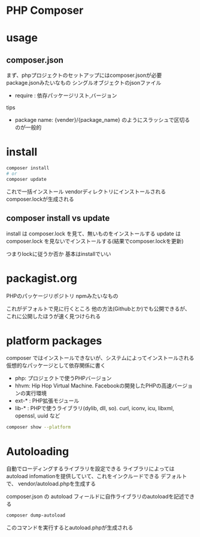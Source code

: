 # PHP Composer

# usage

## composer.json

まず、phpプロジェクトのセットアップにはcomposer.jsonが必要
package.jsonみたいなもの
シングルオブジェクトのjsonファイル

- require : 依存パッケージリスト,バージョン


tips
- package name: {vender}/{package_name} のようにスラッシュで区切るのが一般的

# install

```sh
composer install
# or
composer update
```

これで一括インストール
vendorディレクトリにインストールされる
composer.lockが生成される

## composer install vs update

install は composer.lock を見て、無いものをインストールする
update は composer.lock を見ないでインストールする(結果でcomposer.lockを更新)

つまりlockに従うか否か
基本はinstallでいい

# packagist.org

PHPのパッケージリポジトリ
npmみたいなもの

これがデフォルトで見に行くところ
他の方法(Githubとか)でも公開できるが、これに公開したほうが速く見つけられる


# platform packages

composer ではインストールできないが、システムによってインストールされる
仮想的なパッケージとして依存関係に書く

- php: プロジェクトで使うPHPバージョン
- hhvm: Hip Hop Virtual Machine. Facebookの開発したPHPの高速バージョンの実行環境
- ext-* : PHP拡張モジュール
- lib-* : PHPで使うライブラリ(dylib, dll, so). curl, iconv, icu, libxml, openssl, uuid など

```sh
composer show --platform
```

# Autoloading

自動でローディングするライブラリを設定できる
ライブラリによっては autoload infomationを提供していて、これをインクルードできる
デフォルトで、 vendor/autoload.phpを生成する

composer.json の autoload フィールドに自作ライブラリのautoloadを記述できる

```sh
composer dump-autoload
```

このコマンドを実行するとautoload.phpが生成される


